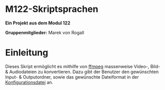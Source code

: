 # M122-Skriptsprachen

**Ein Projekt aus dem Modul 122**

**Gruppenmitglieder:** Marek von Rogall

# Einleitung

Dieses Skript ermöglicht es mithilfe von [ffmpeg](https://github.com/FFmpeg/FFmpeg#readme) massenweise Video-, Bild- & Audiodateien zu konvertieren.
Dazu gibt der Benutzer den gewünschten Input- & Outputordner, sowie das gewünschte Dateiformat in der [Konfigurationsdatei](Skript/config.json) an.
